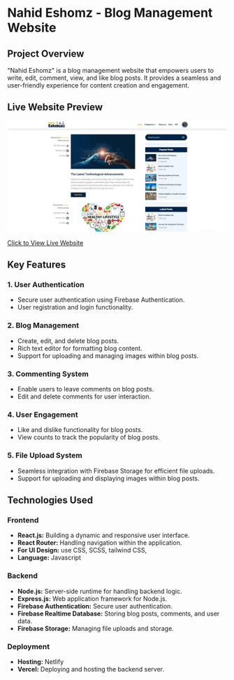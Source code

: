 # Nahid Eshomz - Blog Management Website

## Project Overview

"Nahid Eshomz" is a blog management website that empowers users to write, edit, comment, view, and like blog posts. It provides a seamless and user-friendly experience for content creation and engagement.

## Live Website Preview
[![Project Screenshot](https://github.com/Nahid4306053/nahid-eshomazv2-client/blob/main/public/full_web_preview.jpg)](https://eshomaz.netlify.app/)

[Click to View Live Website](https://eshomaz.netlify.app/)

## Key Features

### 1. User Authentication

- Secure user authentication using Firebase Authentication.
- User registration and login functionality.

### 2. Blog Management

- Create, edit, and delete blog posts.
- Rich text editor for formatting blog content.
- Support for uploading and managing images within blog posts.

### 3. Commenting System

- Enable users to leave comments on blog posts.
- Edit and delete comments for user interaction.

### 4. User Engagement

- Like and dislike functionality for blog posts.
- View counts to track the popularity of blog posts.

### 5. File Upload System

- Seamless integration with Firebase Storage for efficient file uploads.
- Support for uploading and displaying images within blog posts.

## Technologies Used

### Frontend

- **React.js:** Building a dynamic and responsive user interface.
- **React Router:** Handling navigation within the application.
- **For UI Design:** use CSS, SCSS, tailwind CSS,
- **Language:** Javascript

### Backend

- **Node.js:** Server-side runtime for handling backend logic.
- **Express.js:** Web application framework for Node.js.
- **Firebase Authentication:** Secure user authentication.
- **Firebase Realtime Database:** Storing blog posts, comments, and user data.
- **Firebase Storage:** Managing file uploads and storage.

### Deployment

- **Hosting:** Netlify
- **Vercel:** Deploying and hosting the backend server.
